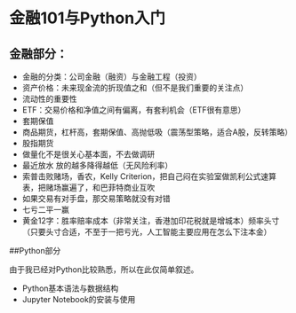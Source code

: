 # 金融101与Python入门

## 金融部分：

* 金融的分类：公司金融（融资）与金融工程（投资）
* 资产价格：未来现金流的折现值之和（但不是我们重要的关注点）
* 流动性的重要性
* ETF：交易价格和净值之间有偏离，有套利机会（ETF很有意思）
* 套期保值
* 商品期货，杠杆高，套期保值、高抛低吸（震荡型策略，适合A股，反转策略）
* 股指期货
* 做量化不是很关心基本面，不去做调研
* 最近放水 放的越多降得越低（无风险利率）
* 索普击败赌场，香农，Kelly Criterion，把自己闷在实验室做凯利公式速算表，把赌场赢遍了，和巴菲特商业互吹
* 如果交易有对手盘，那交易策略就没有对错
* 七亏二平一赢
* 黄金12字：胜率赔率成本（非常关注，香港加印花税就是增城本）频率头寸（只要头寸合适，不至于一把亏光，人工智能主要应用在怎么下注本金）

##Python部分

由于我已经对Python比较熟悉，所以在此仅简单叙述。

* Python基本语法与数据结构
* Jupyter Notebook的安装与使用